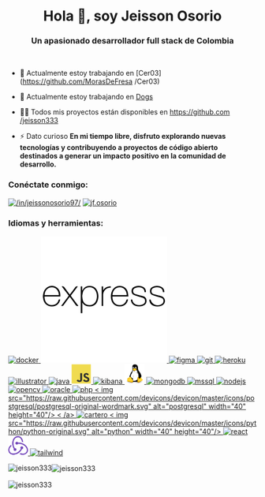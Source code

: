 <h1 align="center">Hola 👋, soy Jeisson Osorio</h1>
<h3 align="center">Un apasionado desarrollador full stack de Colombia</h3>



<p align="left"> <a href="https://twitter.com/" target="blank"><img src="https://img.shields.io/ twitter/follow/?logo=twitter&style=for-the-badge" alt="" /></a> </p>

- 🔭 Actualmente estoy trabajando en [Cer03](https://github.com/MorasDeFresa /Cer03)

- 🔭 Actualmente estoy trabajando en [Dogs](https://github.com/jeisson333/PI-Dogs-main)

- 👨‍💻 Todos mis proyectos están disponibles en [https://github.com /jeisson333](https://github.com/jeisson333)

- ⚡ Dato curioso **En mi tiempo libre, disfruto explorando nuevas tecnologías y contribuyendo a proyectos de código abierto destinados a generar un impacto positivo en la comunidad de desarrollo.**

<h3 align="left">Conéctate conmigo:</h3>
<p align="left">
<a href="https://linkedin.com/in//in/jeissonosorio97/" target="blank" ><img align="center" src="https://raw.githubusercontent.com/rahuldkjain/github-profile-readme-generator/master/src/images/icons/Social/linked-in-alt.svg" alt ="/in/jeissonosorio97/" height="30" width="40" /></a>
<a href="https://instagram.com/jf.osorio" target="blank"><img align ="center" src="https://raw.githubusercontent.com/rahuldkjain/github-profile-readme-generator/master/src/images/icons/Social/instagram.svg" alt="jf.osorio" height= "30" width="40" /></a>
</p>

<h3 align="left">Idiomas y herramientas:</h3>
<p align="left"> <a href="https://www.docker.com/" target="_blank" rel="noreferrer"> <img src="https://raw.githubusercontent.com/ devicons/devicon/master/icons/docker/docker-original-wordmark.svg" alt="docker" width="40" height="40"/> </a> <a href="https://expressjs. com" target="_blank" rel="noreferrer"> <img src="https://raw.githubusercontent.com/devicons/devicon/master/icons/express/express-original-wordmark.svg" alt="express " ancho="40" alto="40"/> </a> <a href="https://www.figma.com/" target="_blank" rel="noreferrer"> <img src="https ://www.vectorlogo.zone/logos/figma/figma-icon.svg" alt="figma" width="40" height="40"/> </a> <a href="https://git -scm.com/" target="_blank" rel="noreferrer"> <img src="https://www.vectorlogo.zone/logos/git-scm/git-scm-icon.svg" alt="git " ancho="40" alto="40"/> </a> <a href="https://heroku.com" target="_blank" rel="noreferrer"> <img src="https:// www.vectorlogo.zone/logos/heroku/heroku-icon.svg" alt="heroku" width="40" height="40"/> </a> <a href="https://www.adobe. com/in/products/illustrator.html" target="_blank" rel="noreferrer"> <img src="https://www.vectorlogo.zone/logos/adobe_illustrator/adobe_illustrator-icon.svg" alt="illustrator " ancho="40" alto="40"/> </a> <a href="https://www.java.com" target="_blank" rel="noreferrer"> <img src="https: //raw.githubusercontent.com/devicons/devicon/master/icons/java/java-original.svg" alt="java" width="40" height="40"/> </a> <a href=" https://developer.mozilla.org/en-US/docs/Web/JavaScript" target="_blank" rel="noreferrer"> <img src="https://raw.githubusercontent.com/devicons/devicon/ master/icons/javascript/javascript-original.svg" alt="javascript" width="40" height="40"/> </a> <a href="https://www.elastic.co/kibana" target="_blank" rel="noreferrer"> <img src="https://www.vectorlogo.zone/logos/elasticco_kibana/elasticco_kibana-icon.svg" alt="kibana" width="40" height="40"/> </a> <a href="https://www.linux.org/" target="_blank" rel="noreferrer"> <img src="https://raw.githubusercontent.com/devicons/devicon/master/icons/linux/linux-original.svg" alt="linux" width="40" height="40"/> </ a> <a href="https://www.mongodb.com/" target="_blank" rel="noreferrer"> <img src="https://raw.githubusercontent.com/devicons/devicon/master/ icon/mongodb/mongodb-original-wordmark.svg" alt="mongodb" width="40" height="40"/> </a> <a href="https://www.microsoft.com/en- us/sql-server" target="_blank" rel="noreferrer"> <img src="https://www.svgrepo.com/show/303229/microsoft-sql-server-logo.svg" alt="mssql " ancho="40" alto="40"/> </a> <a href="https://nodejs.org" target="_blank" rel="noreferrer"> <img src="https:// raw.githubusercontent.com/devicons/devicon/master/icons/nodejs/nodejs-original-wordmark.svg" alt="nodejs" width="40" height="40"/> </a> <a href=" https://opencv.org/" target="_blank" rel="noreferrer"> <img src="https://www.vectorlogo.zone/logos/opencv/opencv-icon.svg" alt="opencv" ancho="40" alto="40"/> </a> <a href="https://www.oracle.com/" target="_blank" rel="noreferrer"> <img src="https: //raw.githubusercontent.com/devicons/devicon/master/icons/oracle/oracle-original.svg" alt="oracle" width="40" height="40"/> </a> <a href=" https://www.php.net" target="_blank" rel="noreferrer"> <img src="https://raw.githubusercontent.com/devicons/devicon/master/icons/php/php-original. svg" alt="php" width="40" height="40"/> </a> <a href="https://www.postgresql.org" target="_blank" rel="noreferrer"> < img src="https://raw.githubusercontent.com/devicons/devicon/master/icons/postgresql/postgresql-original-wordmark.svg" alt="postgresql" width="40" height="40"/> < /a> <a href="https://postman.com" target="_blank" rel="noreferrer"> <img src="https://www.vectorlogo.zone/logos/getpostman/getpostman-icon.svg" alt="cartero" ancho="40" altura="40"/> </a> <a href="https://www.python.org" target="_blank" rel="noreferrer"> < img src="https://raw.githubusercontent.com/devicons/devicon/master/icons/python/python-original.svg" alt="python" width="40" height="40"/> </a > <a href="https://reactjs.org/" target="_blank" rel="noreferrer"> <img src="https://raw.githubusercontent.com/devicons/devicon/master/icons/react /react-original-wordmark.svg" alt="react" width="40" height="40"/> </a> <a href="https://redux.js.org" target="_blank" rel="noreferrer"> <img src="https://raw.githubusercontent.com/devicons/devicon/master/icons/redux/redux-original.svg" alt="redux" width="40" height=" 40"/> </a> <a href="https://tailwindcss.com/" target="_blank" rel="noreferrer"> <img src="https://www.vectorlogo.zone/logos/ tailwindcss/tailwindcss-icon.svg" alt="tailwind" width="40" height="40"/> </a> </p>

<p><img align="left" src="https://github-readme-stats.vercel.app/api/top-langs?username=jeisson333&show_icons=true&locale=en&layout=compact" alt="jeisson333" /> </p>

<p> <img align="center" src="https://github-readme-stats.vercel.app/api?username=jeisson333&show_icons=true&locale=en" alt="jeisson333" /> </p>

<p><img align="center" src="https://github-readme-streak-stats.herokuapp.com/?user=jeisson333&" alt="jeisson333" /></p>

